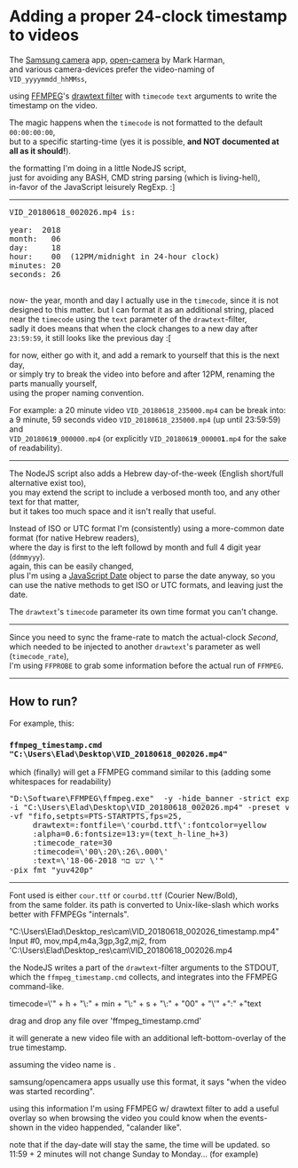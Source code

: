 <h1>Adding a proper 24-clock timestamp to videos</h2>

The <a href="https://www.apkmirror.com/apk/samsung-electronics-co-ltd/samsung-camera/">Samsung camera</a> app, <a href="https://www.apkmirror.com/apk/mark-harman/open-camera/">open-camera</a> by Mark Harman, <br/>
and various camera-devices prefer the video-naming of <code>VID_yyyymmdd_hhMMss</code>, <br/>

using <a href="https://ffmpeg.zeranoe.com/builds/">FFMPEG</a>'s <a href="https://ffmpeg.org/ffmpeg-filters.html#drawtext-1">drawtext filter</a> with <code>timecode</code>
<code>text</code> arguments to write the timestamp on the video.

The magic happens when the <code>timecode</code> is not formatted to the default <code>00:00:00:00</code>, <br/>
but to a specific starting-time (yes it is possible, <strong>and NOT documented at all as it should!</strong>).

the formatting I'm doing in a little NodeJS script, <br/>
just for avoiding any BASH, CMD string parsing (which is living-hell), <br/>
in-favor of the JavaScript leisurely RegExp. :]

<hr/>

<pre>
VID_20180618_002026.mp4 is:

year:  2018
month:   06
day:     18
hour:    00  (12PM/midnight in 24-hour clock)
minutes: 20
seconds: 26

</pre>

now- the year, month and day I actually use in the <code>timecode</code>, since it is not designed to this matter.
but I can format it as an additional string, placed near the <code>timecode</code> using the <code>text</code> parameter of the <code>drawtext</code>-filter, <br/>
sadly it does means that when the clock changes to a new day after <code>23:59:59</code>, it still looks like the previous day :[

for now, either go with it, and add a remark to yourself that this is the next day, <br/>
or simply try to break the video into before and after 12PM, renaming the parts manually yourself, <br/>
using the proper naming convention.

For example: a 20 minute video <code>VID_20180618_235000.mp4</code> can be break into:<br/>
a 9 minute, 59 seconds video <code>VID_20180618_235000.mp4</code> (up until 23:59:59) and <br/>
<code>VID_2018061<strong>9</strong>_000000.mp4</code> (or explicitly <code>VID_2018061<strong>9</strong>_00000<strong>1</strong>.mp4</code> for the sake of readability).

<hr/>

The NodeJS script also adds a Hebrew day-of-the-week (English short/full alternative exist too), <br/>
you may extend the script to include a verbosed month too, and any other text for that matter, <br/>
but it takes too much space and it isn't really that useful.

Instead of ISO or UTC format I'm (consistently) using a more-common date format (for native Hebrew readers), <br/>
where the day is first to the left followd by month and full 4 digit year (<code>ddmmyyy</code>). <br/>
again, this can be easily changed,<br/>
plus I'm using a <a href="https://developer.mozilla.org/en-US/docs/Web/JavaScript/Reference/Global_Objects/Date">JavaScript Date</a> object to parse the date anyway, so you can use the native methods to get ISO or UTC formats, and leaving just the date. <br/>

The <code>drawtext</code>'s <code>timecode</code> parameter its own time format you can't change.

<hr/>

Since you need to sync the frame-rate to match the actual-clock <em>Second</em>, <br/>
which needed to be injected to another <code>drawtext</code>'s parameter as well (<code>timecode_rate</code>), <br/>
I'm using <code>FFPROBE</code> to grab some information before the actual run of <code>FFMPEG</code>.

<hr/>

<h2>How to run?</h2>

For example, this: 
<h3><code>ffmpeg_timestamp.cmd "C:\Users\Elad\Desktop\VID_20180618_002026.mp4"</code></h3>

which (finally) will get a FFMPEG command similar to this (adding some whitespaces for readability)
<pre>
"D:\Software\FFMPEG\ffmpeg.exe"  -y -hide_banner -strict experimental 
-i "C:\Users\Elad\Desktop\VID_20180618_002026.mp4" -preset veryfast -codec:a copy 
-vf "fifo,setpts=PTS-STARTPTS,fps=25,
     drawtext=:fontfile=\'courbd.ttf\':fontcolor=yellow
     :alpha=0.6:fontsize=13:y=(text_h-line_h+3)
     :timecode_rate=30
     :timecode=\'00\:20\:26\.000\'
     :text=\'18-06-2018 ינש םוי \'" 
-pix_fmt "yuv420p"
</pre>

<hr/>

Font used is either <code>cour.ttf</code> or <code>courbd.ttf</code> (Courier New/Bold),<br/>
from the same folder. its path is converted to Unix-like-slash which works better with FFMPEGs "internals".


 "C:\Users\Elad\Desktop\_res\cam\VID_20180618_002026_timestamp.mp4"
Input #0, mov,mp4,m4a,3gp,3g2,mj2, from 'C:\Users\Elad\Desktop\_res\cam\VID_20180618_002026.mp4

the NodeJS writes a part of the <code>drawtext</code>-filter arguments to the STDOUT, <br/>
which the <code>ffmpeg_timestamp.cmd</code> collects, and integrates into the FFMPEG command-like.

timecode=\\\'" + h + "\\\:" + min + "\\\:" + s + "\\\:" + "00" + "\\\'"
 +":"
 +"text

drag and drop any file over 'ffmpeg_timestamp.cmd'

it will generate a new video file with an additional left-bottom-overlay of the true timestamp.

assuming the video name is    .

samsung/opencamera apps usually use this format,
it says "when the video was started recording".

using this information I'm using FFMPEG w/ drawtext filter to add a useful overlay so when browsing the video you could know when the events-shown in the video happended, "calander like".

note that if the day-date will stay the same, the time will be updated. so 11:59 + 2 minutes will not change Sunday to Monday... (for example)